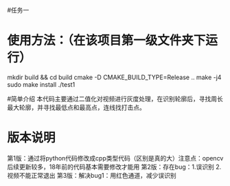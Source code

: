 #任务一



# 使用方法：（在该项目第一级文件夹下运行）

mkdir build && cd build
cmake -D CMAKE_BUILD_TYPE=Release ..
make -j4
sudo make install
./test1


#简单介绍
本代码主要通过二值化对视频进行灰度处理，在识别轮廓后，寻找周长最大轮廓，并寻找最低点和最高点，连线找打击点。

# 版本说明
第1版：通过将python代码修改成cpp类型代码（区别是真的大）注意点：opencv后续更新较多，18年前的代码基本需要修改才能用
第2版：存在bug：1.误识别 2.视频不能正常退出
第3版：解决bug1：用红色通道，减少误识别
